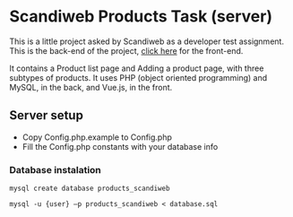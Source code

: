 # Scandiweb Products Task (server)
This is a little project asked by Scandiweb as a developer test assignment.
This is the back-end of the project, [click here](https://github.com/MateusHuebra/Scandiweb-Products-Task-client) for the front-end.

It contains a Product list page and Adding a product page, with three subtypes of products. It uses PHP (object oriented programming) and MySQL, in the back, and Vue.js, in the front.

## Server setup
- Copy Config.php.example to Config.php
- Fill the Config.php constants with your database info

### Database instalation
```
mysql create database products_scandiweb
```
```
mysql -u {user} –p products_scandiweb < database.sql
```
